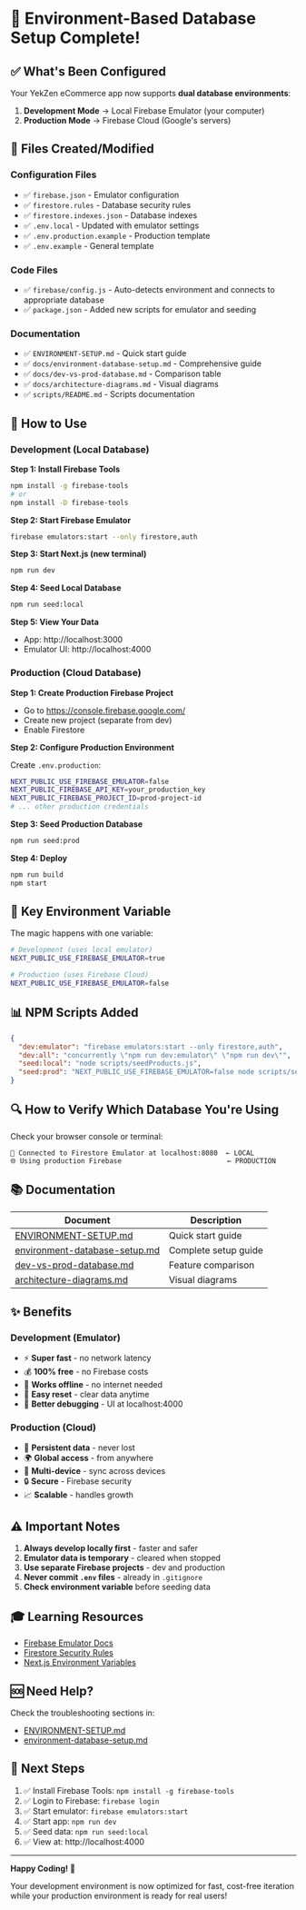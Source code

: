 # 🎉 Environment-Based Database Setup Complete!

## ✅ What's Been Configured

Your YekZen eCommerce app now supports **dual database environments**:

1. **Development Mode** → Local Firebase Emulator (your computer)
2. **Production Mode** → Firebase Cloud (Google's servers)

## 📁 Files Created/Modified

### Configuration Files

- ✅ `firebase.json` - Emulator configuration
- ✅ `firestore.rules` - Database security rules
- ✅ `firestore.indexes.json` - Database indexes
- ✅ `.env.local` - Updated with emulator settings
- ✅ `.env.production.example` - Production template
- ✅ `.env.example` - General template

### Code Files

- ✅ `firebase/config.js` - Auto-detects environment and connects to appropriate database
- ✅ `package.json` - Added new scripts for emulator and seeding

### Documentation

- ✅ `ENVIRONMENT-SETUP.md` - Quick start guide
- ✅ `docs/environment-database-setup.md` - Comprehensive guide
- ✅ `docs/dev-vs-prod-database.md` - Comparison table
- ✅ `docs/architecture-diagrams.md` - Visual diagrams
- ✅ `scripts/README.md` - Scripts documentation

## 🚀 How to Use

### Development (Local Database)

**Step 1: Install Firebase Tools**

```bash
npm install -g firebase-tools
# or
npm install -D firebase-tools
```

**Step 2: Start Firebase Emulator**

```bash
firebase emulators:start --only firestore,auth
```

**Step 3: Start Next.js (new terminal)**

```bash
npm run dev
```

**Step 4: Seed Local Database**

```bash
npm run seed:local
```

**Step 5: View Your Data**

- App: http://localhost:3000
- Emulator UI: http://localhost:4000

### Production (Cloud Database)

**Step 1: Create Production Firebase Project**

- Go to https://console.firebase.google.com/
- Create new project (separate from dev)
- Enable Firestore

**Step 2: Configure Production Environment**

Create `.env.production`:

```bash
NEXT_PUBLIC_USE_FIREBASE_EMULATOR=false
NEXT_PUBLIC_FIREBASE_API_KEY=your_production_key
NEXT_PUBLIC_FIREBASE_PROJECT_ID=prod-project-id
# ... other production credentials
```

**Step 3: Seed Production Database**

```bash
npm run seed:prod
```

**Step 4: Deploy**

```bash
npm run build
npm start
```

## 🎯 Key Environment Variable

The magic happens with one variable:

```bash
# Development (uses local emulator)
NEXT_PUBLIC_USE_FIREBASE_EMULATOR=true

# Production (uses Firebase Cloud)
NEXT_PUBLIC_USE_FIREBASE_EMULATOR=false
```

## 📊 NPM Scripts Added

```json
{
  "dev:emulator": "firebase emulators:start --only firestore,auth",
  "dev:all": "concurrently \"npm run dev:emulator\" \"npm run dev\"",
  "seed:local": "node scripts/seedProducts.js",
  "seed:prod": "NEXT_PUBLIC_USE_FIREBASE_EMULATOR=false node scripts/seedProducts.js"
}
```

## 🔍 How to Verify Which Database You're Using

Check your browser console or terminal:

```
🔧 Connected to Firestore Emulator at localhost:8080  ← LOCAL
🌐 Using production Firebase                          ← PRODUCTION
```

## 📚 Documentation

| Document                                                         | Description          |
| ---------------------------------------------------------------- | -------------------- |
| [ENVIRONMENT-SETUP.md](../ENVIRONMENT-SETUP.md)                  | Quick start guide    |
| [environment-database-setup.md](./environment-database-setup.md) | Complete setup guide |
| [dev-vs-prod-database.md](./dev-vs-prod-database.md)             | Feature comparison   |
| [architecture-diagrams.md](./architecture-diagrams.md)           | Visual diagrams      |

## ✨ Benefits

### Development (Emulator)

- ⚡ **Super fast** - no network latency
- 💰 **100% free** - no Firebase costs
- 🔌 **Works offline** - no internet needed
- 🔄 **Easy reset** - clear data anytime
- 🐛 **Better debugging** - UI at localhost:4000

### Production (Cloud)

- 💾 **Persistent data** - never lost
- 🌍 **Global access** - from anywhere
- 📱 **Multi-device** - sync across devices
- 🔒 **Secure** - Firebase security
- 📈 **Scalable** - handles growth

## ⚠️ Important Notes

1. **Always develop locally first** - faster and safer
2. **Emulator data is temporary** - cleared when stopped
3. **Use separate Firebase projects** - dev and production
4. **Never commit `.env` files** - already in `.gitignore`
5. **Check environment variable** before seeding data

## 🎓 Learning Resources

- [Firebase Emulator Docs](https://firebase.google.com/docs/emulator-suite)
- [Firestore Security Rules](https://firebase.google.com/docs/firestore/security/get-started)
- [Next.js Environment Variables](https://nextjs.org/docs/basic-features/environment-variables)

## 🆘 Need Help?

Check the troubleshooting sections in:

- [ENVIRONMENT-SETUP.md](../ENVIRONMENT-SETUP.md#troubleshooting)
- [environment-database-setup.md](./environment-database-setup.md#troubleshooting)

## 🎯 Next Steps

1. ✅ Install Firebase Tools: `npm install -g firebase-tools`
2. ✅ Login to Firebase: `firebase login`
3. ✅ Start emulator: `firebase emulators:start`
4. ✅ Start app: `npm run dev`
5. ✅ Seed data: `npm run seed:local`
6. ✅ View at: http://localhost:4000

---

**Happy Coding! 🚀**

Your development environment is now optimized for fast, cost-free iteration while your production environment is ready for real users!
